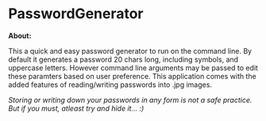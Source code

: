 # PasswordGenerator

**About:**
 
 This a quick and easy password generator to run on the command line. By default it generates a password 20 chars long, including symbols, and uppercase letters. However command line arguments may be passed to edit these paramters based on user preference. This application comes with the added features of reading/writing passwords into .jpg images.
  
  *Storing or writing down your passwords in any form is not a safe practice. But if you must, atleast try and hide it... :)*
